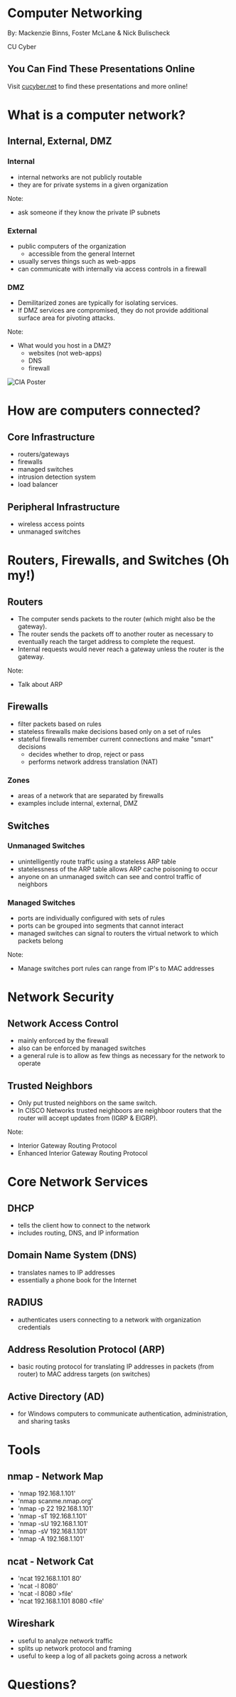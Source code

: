 # Computer Networking

By: Mackenzie Binns, Foster McLane & Nick Bulischeck

CU Cyber


## You Can Find These Presentations Online

Visit [cucyber.net](https://cucyber.net/) to find these presentations and more online!



# What is a computer network?


## Internal, External, DMZ


### Internal

* internal networks are not publicly routable
* they are for private systems in a given organization

Note:
* ask someone if they know the private IP subnets


### External

* public computers of the organization
	- accessible from the general Internet
* usually serves things such as web-apps 
* can communicate with internally via access controls in a firewall


### DMZ

* Demilitarized zones are typically for isolating services.
* If DMZ services are compromised, they do not provide additional surface area for pivoting attacks.

Note:
* What would you host in a DMZ?
	- websites (not web-apps)
	- DNS
	- firewall


![CIA Poster](http://imgs.xkcd.com/comics/cia.png)



# How are computers connected?


## Core Infrastructure

* routers/gateways
* firewalls
* managed switches
* intrusion detection system
* load balancer


## Peripheral Infrastructure

* wireless access points
* unmanaged switches



# Routers, Firewalls, and Switches (Oh my!)


## Routers

* The computer sends packets to the router (which might also be the gateway).
* The router sends the packets off to another router as necessary to eventually reach the target address to complete the request.
* Internal requests would never reach a gateway unless the router is the gateway.

Note:
* Talk about ARP


## Firewalls

* filter packets based on rules
* stateless firewalls make decisions based only on a set of rules 
* stateful firewalls remember current connections and make "smart" decisions
	- decides whether to drop, reject or pass 
	- performs network address translation (NAT)


### Zones

* areas of a network that are separated by firewalls
* examples include internal, external, DMZ


## Switches


### Unmanaged Switches

* unintelligently route traffic using a stateless ARP table
* statelessness of the ARP table allows ARP cache poisoning to occur
* anyone on an unmanaged switch can see and control traffic of neighbors


### Managed Switches

* ports are individually configured with sets of rules
* ports can be grouped into segments that cannot interact
* managed switches can signal to routers the virtual network to which packets belong

Note:
* Manage switches port rules can range from IP's to MAC addresses



# Network Security


## Network Access Control

* mainly enforced by the firewall
* also can be enforced by managed switches
* a general rule is to allow as few things as necessary for the network to operate


## Trusted Neighbors

* Only put trusted neighbors on the same switch.
* In CISCO Networks trusted neighboors are neighboor routers that the router will accept updates from (IGRP & EIGRP).

Note:
* Interior Gateway Routing Protocol
* Enhanced Interior Gateway Routing Protocol



# Core Network Services


## DHCP

* tells the client how to connect to the network
* includes routing, DNS, and IP information


## Domain Name System (DNS)

* translates names to IP addresses
* essentially a phone book for the Internet


## RADIUS

* authenticates users connecting to a network with organization credentials


## Address Resolution Protocol (ARP)

* basic routing protocol for translating IP addresses in packets (from router) to MAC address targets (on switches)


## Active Directory (AD)

* for Windows computers to communicate authentication, administration, and sharing tasks



# Tools


## nmap - Network Map

* 'nmap 192.168.1.101'
* 'nmap scanme.nmap.org'
* 'nmap -p 22 192.168.1.101'
* 'nmap -sT 192.168.1.101'
* 'nmap -sU 192.168.1.101'
* 'nmap -sV 192.168.1.101'
* 'nmap -A 192.168.1.101'


## ncat - Network Cat

* 'ncat 192.168.1.101 80'
* 'ncat -l 8080'
* 'ncat -l 8080 >file'
* 'ncat 192.168.1.101 8080 <file'


## Wireshark

* useful to analyze network traffic
* splits up network protocol and framing
* useful to keep a log of all packets going across a network



# Questions?
